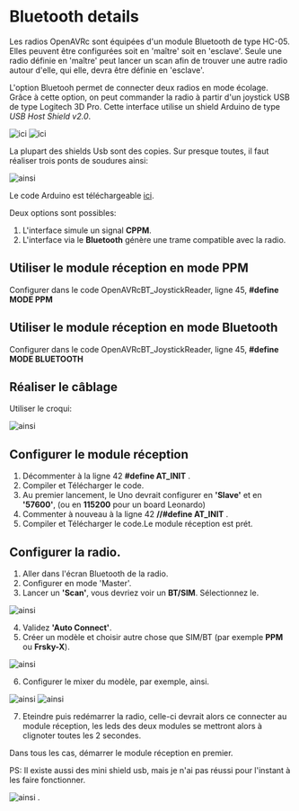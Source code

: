 # Bluetooth details
Les radios OpenAVRc sont équipées d'un module Bluetooth de type HC-05.
Elles peuvent être configurées soit en 'maître' soit en 'esclave'.
Seule une radio définie en 'maître' peut lancer un scan afin de trouver une autre radio autour d'elle, qui elle, devra être définie en 'esclave'.

L'option Bluetooh permet de connecter deux radios en mode écolage.
Grâce à cette option, on peut commander la radio à partir d'un joystick USB de type Logitech 3D Pro.
Cette interface utilise un shield Arduino de type *USB Host Shield v2.0*.

![ici](https://github.com/Ingwie/OpenAVRc_Dev/blob/V3/PCB/Bluetooth/OpenAVRcBT_JoystickReader/UsbHostShieldv2.0.jpg)     ![ici](https://github.com/Ingwie/OpenAVRc_Dev/blob/V3/PCB/Bluetooth/OpenAVRcBT_JoystickReader/UsbHostShield&Uno.jpg)

La plupart des shields Usb sont des copies. Sur presque toutes, il faut réaliser trois ponts de soudures ainsi:

![ainsi](https://github.com/Ingwie/OpenAVRc_Dev/blob/V3/PCB/Bluetooth/OpenAVRcBT_JoystickReader/UsbHostShield_link.jpg)

Le code Arduino est téléchargeable [ici](https://github.com/Ingwie/OpenAVRc_Dev/blob/V3/PCB/Bluetooth/OpenAVRcBT_JoystickReader/OpenAVRcBT_JoystickReader.ino).

Deux options sont possibles:
1. L'interface simule un signal **CPPM**.
2. L'interface via le **Bluetooth** génère une trame compatible avec la radio.
 

## Utiliser le module réception en mode PPM
 Configurer dans le code OpenAVRcBT_JoystickReader, ligne 45,  **#define MODE PPM**

## Utiliser le module réception en mode Bluetooth
 Configurer dans le code OpenAVRcBT_JoystickReader, ligne 45,  **#define MODE BLUETOOTH**
 
## Réaliser le câblage 
Utiliser le croqui:

![ainsi](https://github.com/Ingwie/OpenAVRc_Dev/blob/V3/PCB/Bluetooth/OpenAVRcBT_JoystickReader/BTSIM.jpg)

## Configurer le module réception
1. Décommenter à la ligne 42 **#define AT_INIT** .
2. Compiler et Télécharger le code.
3. Au premier lancement, le Uno devrait configurer en **'Slave'** et en **'57600'**, (ou en **115200** pour un board Leonardo)
4. Commenter à nouveau à la ligne 42  **//#define AT_INIT** .
5. Compiler et Télécharger le code.Le module réception est prét.

## Configurer la radio.
1. Aller dans l'écran Bluetooth de la radio.
2. Configurer en mode 'Master'.
3. Lancer un **'Scan'**, vous devriez voir un **BT/SIM**.  Sélectionnez le.

![ainsi](https://github.com/Ingwie/OpenAVRc_Dev/blob/V3/PCB/Bluetooth/OpenAVRcBT_JoystickReader/BTScanResult.jpg)

4. Validez **'Auto Connect'**.
5. Créer un modèle et choisir autre chose que SIM/BT (par exemple **PPM** ou **Frsky-X**).

![ainsi](https://github.com/Ingwie/OpenAVRc_Dev/blob/V3/PCB/Bluetooth/OpenAVRcBT_JoystickReader/model.jpg)

6. Configurer le mixer du modèle, par exemple, ainsi.

![ainsi](https://github.com/Ingwie/OpenAVRc_Dev/blob/V3/PCB/Bluetooth/OpenAVRcBT_JoystickReader/mixer.jpg)   ![ainsi](https://github.com/Ingwie/OpenAVRc_Dev/blob/V3/PCB/Bluetooth/OpenAVRcBT_JoystickReader/mixer2.jpg)

7. Eteindre puis redémarrer la radio, celle-ci devrait alors ce connecter au module réception, les leds des deux modules se mettront alors à clignoter toutes les 2 secondes.

Dans tous les cas, démarrer le module réception en premier.

PS: Il existe aussi des mini shield usb, mais je n'ai pas réussi pour l'instant à les faire fonctionner.

![ainsi](https://github.com/Ingwie/OpenAVRc_Dev/blob/V3/PCB/Bluetooth/OpenAVRcBT_JoystickReader/Mini_UsbHostShield.jpg) .




